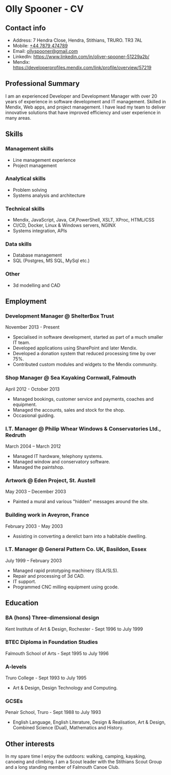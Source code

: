 # Olly Spooner - **CV**

## Contact info

* Address: 7 Hendra Close, Hendra, Stithians, TRURO. TR3 7AL
* Mobile: <a href="tel:+447879474789">+44 7879 474789</a>
* Email: ollyspooner@gmail.com
* LinkedIn: https://www.linkedin.com/in/oliver-spooner-51229a2b/
* Mendix: https://developerprofiles.mendix.com/link/profile/overview/57219

## Professional Summary

I am an experienced Developer and Development Manager with over 20 years of experience in software development and IT management. Skilled in Mendix, Web apps, and project management. I have lead my team to deliver innovative solutions that have improved efficiency and user experience in many areas.

## Skills

### Management skills

* Line management experience
* Project management

### Analytical skills

* Problem solving
* Systems analysis and architecture

### Technical skills

* Mendix, JavaScript, Java, C#,PowerShell, XSLT, XProc, HTML/CSS
* CI/CD, Docker, Linux & Windows servers, NGINX
* Systems integration, APIs

### Data skills

* Database management
* SQL (Postgres, MS SQL, MySql etc.)

### Other

* 3d modelling and CAD

## Employment

### Development Manager @ ShelterBox Trust

November 2013 - Present

* Specialised in software development, started as part of a much smaller IT team.
* Developed applications using SharePoint and later Mendix.
* Developed a donation system that reduced processing time by over 75%.
* Contributed custom modules and widgets to the Mendix community.

### Shop Manager @ Sea Kayaking Cornwall, Falmouth

April 2012 - October 2013

* Managed bookings, customer service and payments, coaches and equipment.
* Managed the accounts, sales and stock for the shop.
* Occasional guiding.

### I.T. Manager @ Philip Whear Windows & Conservatories Ltd., Redruth

March 2004 – March 2012

* Managed IT hardware, telephony systems.
* Managed window and conservatory software.
* Managed the paintshop.

### Artwork @ Eden Project, St. Austell

May 2003 – December 2003

* Painted a mural and various "hidden" messages around the site.

### Building work in Aveyron, France

February 2003 - May 2003

* Assisting in converting a derelict barn into a habitable dwelling.

### I.T. Manager @ General Pattern Co. UK, Basildon, Essex

July 1999 – February 2003

* Managed rapid prototyping machinery (SLA/SLS).
* Repair and processing of 3d CAD.
* IT support.
* Programmed CNC milling equipment using gcode.

## Education

### BA (hons) Three-dimensional design

Kent Institute of Art & Design, Rochester - Sept 1996 to July 1999

### BTEC Diploma in Foundation Studies

Falmouth School of Arts - Sept 1995 to July 1996

### A-levels

Truro College - Sept 1993 to July 1995

* Art & Design, Design Technology and Computing.

### GCSEs

Penair School, Truro - Sept 1988 to July 1993

* English Language, English Literature, Design & Realisation, Art & Design, Combined Science (Dual), Mathematics and History.

## Other interests

In my spare time I enjoy the outdoors: walking, camping, kayaking, canoeing and climbing. I am a Scout leader with the Stithians Scout Group and a long standing member of Falmouth Canoe Club.
